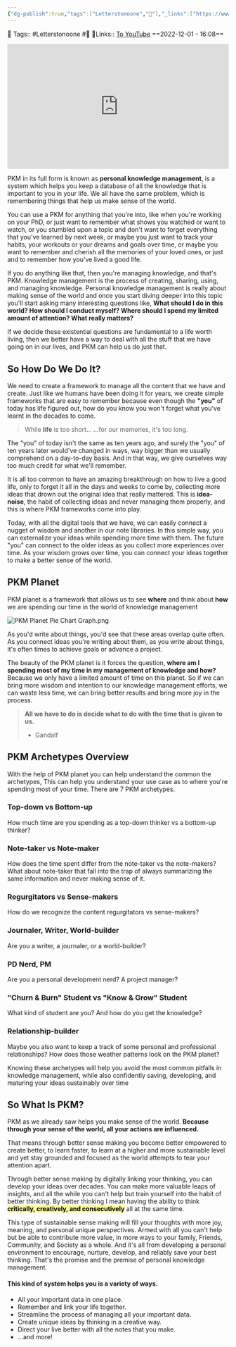 ```yaml
---
{"dg-publish":true,"tags":["Letterstonoone","🌱"],"_links":["https://www.youtube.com/embed/Q2WBHyqRsxA"],"permalink":"/areas/personal-notes/what-is-a-pkm-and-why-should-you-care/","dgPassFrontmatter":true,"noteIcon":"1","created":"2023-11-14T21:08:40.165+05:30","updated":"2023-12-24T21:53:48.731+05:30"}
---
```


🧶 Tags:: #Letterstonoone #🌱 
🔗Links:: [To YouTube](https://www.youtube.com/embed/Q2WBHyqRsxA)
==2022-12-01 - 16:08==
<div style="position: relative; padding-bottom: 56.25%; /* 16:9 aspect ratio */">
  <iframe
    src="https://www.youtube.com/embed/Q2WBHyqRsxA"
    style="position: absolute; top: 0; left: 0; width: 100%; height: 100%;"
    allow="autoplay; fullscreen"
    frameborder="0"
    scrolling="no"
  ></iframe>
</div>

PKM in its full form is known as **personal knowledge management**, is a system which helps you keep a database of all the knowledge that is important to you in your life. We all have the same problem, which is remembering things that help us make sense of the world.

You can use a PKM for anything that you're into, like when you're working on your PhD, or just want to remember what shows you watched or want to watch, or you stumbled upon a topic and don't want to forget everything that you've learned by next week, or maybe you just want to track your habits, your workouts or your dreams and goals over time, or maybe you want to remember and cherish all the memories of your loved ones, or just and to remember how you've lived a good life.

If you do anything like that, then you're managing knowledge, and that's PKM. Knowledge management is the process of creating, sharing, using, and managing knowledge. Personal knowledge management is really about making sense of the world and once you start diving deeper into this topic you'll start asking many interesting questions like, **What should I do in this world? How should I conduct myself? Where should I spend my limited amount of attention? What really matters?**

If we decide these existential questions are fundamental to a life worth living, then we better have a way to deal with all the stuff that we have going on in our lives, and PKM can help us do just that.
## So How Do We Do It?
We need to create a framework to manage all the content that we have and create. Just like we humans have been doing it for years, we create simple frameworks that are easy to remember because even though the **"you"** of today has life figured out, how do you know you won't forget what you've learnt in the decades to come.

>While **life** is too short...
>...for our memories, it's too long.

The "you" of today isn't the same as ten years ago, and surely the "you" of ten years later would've changed in ways, way bigger than we usually comprehend on a day-to-day basis. And in that way, we give ourselves way too much credit for what we'll remember.

It is all too common to have an amazing breakthrough on how to live a good life, only to forget it all in the days and weeks to come by, collecting more ideas that drown out the original idea that really mattered. This is **idea-noise**, the habit of collecting ideas and never managing them properly, and this is where PKM frameworks come into play.

Today, with all the digital tools that we have, we can easily connect a nugget of wisdom and another in our note libraries. In this simple way, you can externalize your ideas while spending more time with them. The future "you" can connect to the older ideas as you collect more experiences over time. As your wisdom grows over time, you can connect your ideas together to make a better sense of the world.

## PKM Planet
PKM planet is a framework that allows us to see **where** and think about **how** we are spending our time in the world of knowledge management

![PKM Planet Pie Chart Graph.png](/img/user/Resources/%F0%9F%93%81%20Files/%F0%9F%93%B8Images/PKM%20Planet%20Pie%20Chart%20Graph.png)

As you'd write about things, you'd see that these areas overlap quite often. As you connect ideas you're writing about them, as you write about things, it's often times to achieve goals or advance a project.

The beauty of the PKM planet is it forces the question, **where am I spending most of my time in my management of knowledge and how?** Because we only have a limited amount of time on this planet. So if we can bring more wisdom and intention to our knowledge management efforts, we can waste less time, we can bring better results and bring more joy in the process.

> **All we have to do is decide what to do with the time that is given to us.**
>  - Gandalf

## PKM Archetypes Overview
With the help of PKM planet you can help understand the common the archetypes, This can help you understand your use case as to where you're spending most of your time. There are 7 PKM archetypes.
### Top-down vs Bottom-up
How much time are you spending as a top-down thinker vs a bottom-up thinker?
### Note-taker vs Note-maker
How does the time spent differ from the note-taker vs the note-makers?
What about note-taker that fall into the trap of always summarizing the same information and never making sense of it.
### Regurgitators vs Sense-makers
How do we recognize the content regurgitators vs sense-makers?
### Journaler, Writer, World-builder
Are you a writer, a journaler, or a world-builder?
### PD Nerd, PM
Are you a personal development nerd? A project manager?
### "Churn & Burn" Student vs "Know & Grow" Student
What kind of student are you? And how do you get the knowledge?
### Relationship-builder
Maybe you also want to keep a track of some personal and professional relationships? How does those weather patterns look on the PKM planet?

Knowing these archetypes will help you avoid the most common pitfalls in knowledge management, while also confidently saving, developing, and maturing your ideas sustainably over time
## So What Is PKM?
PKM as we already saw helps you make sense of the world. **Because through your sense of the world, all your actions are influenced.**

That means through better sense making you become better empowered to create better, to learn faster, to learn at a higher and more sustainable level and yet stay grounded and focused as the world attempts to tear your attention apart.

Through better sense making by digitally linking your thinking, you can develop your ideas over decades. You can make more valuable leaps of insights, and all the while you can't help but train yourself into the habit of better thinking. By better thinking I mean having the ability to think **<mark style="background: #FDFD96;">critically, creatively, and consecutively</mark>** all at the same time.

This type of sustainable sense making will fill your thoughts with more joy, meaning, and personal
unique perspectives. Armed with all you can't help but be able to contribute more value, in more ways to your family, Friends, Community, and Society as a whole. And it's all from developing a personal environment to encourage, nurture, develop, and reliably save your best thinking. That's the promise and the premise of personal knowledge management.
#### This kind of system helps you is a variety of ways.
* All your important data in one place.
* Remember and link your life together.
* Streamline the process of managing all your important data.
* Create unique ideas by thinking in a creative way.
* Direct your live better with all the notes that you make.
* ...and more!